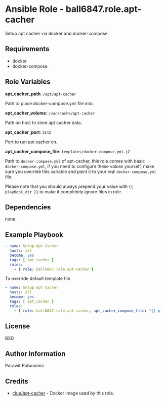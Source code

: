 Ansible Role - ball6847.role.apt-cacher
============================================

Setup apt cacher via docker and docker-compose.

Requirements
------------

- docker
- docker-compose

Role Variables
--------------

**apt_cacher_path**: `/opt/apt-cacher`

Path to place docker-compose.yml file into.

**apt_cacher_volume**: `/var/cache/apt-cacher`

Path on host to store apt cacher data.

**apt_cacher_port**: `3142`

Port to run apt cacher on.

**apt_cacher_compose_file**: `templates/docker-compose.yml.j2`

Path to `docker-compose.yml` of apt-cacher, this role comes with basic `docker-compose.yml`, if you need to configure these values yourself,
make sure you override this variable and point it to your real `docker-compose.yml` file.

Please note that you should always prepend your value with `{{ playbook_dir }}` to make it completely ignore files in role.


Dependencies
------------

none

Example Playbook
----------------

```yml
- name: Setup Apt Cacher
  hosts: all
  become: yes
  tags: [ apt_cacher ]
  roles:
    - { role: ball6847.role.apt-cacher }
```

To override default template file.

```yml
- name: Setup Apt Cacher
  hosts: all
  become: yes
  tags: [ apt_cacher ]
  roles:
    - { role: ball6847.role.apt-cacher, apt_cacher_compose_file: "{{ playbook_dir }}/templates/docker-compose.yml.j2" }
```

License
-------

BSD

Author Information
------------------

Porawit Poboonma

Credits
------

- [clue/apt-cacher](https://hub.docker.com/r/clue/apt-cacher/) - Docker image used by this role.
